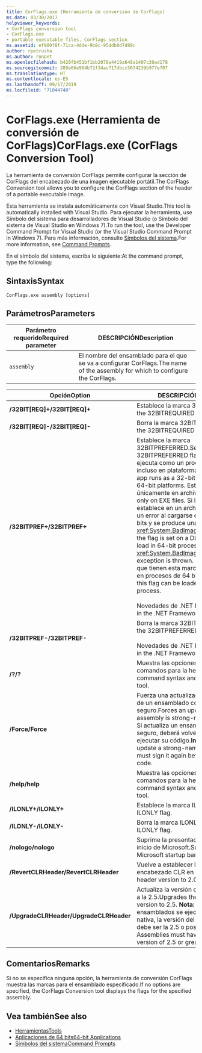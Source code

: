 ```yaml
---
title: CorFlags.exe (Herramienta de conversión de CorFlags)
ms.date: 03/30/2017
helpviewer_keywords:
- CorFlags conversion tool
- CorFlags.exe
- portable executable files, CorFlags section
ms.assetid: ef900f8f-71ca-4dde-9b8c-95ddb0d7d89c
author: rpetrusha
ms.author: ronpet
ms.openlocfilehash: b420fb451bf1bb2078a4419a648a1407c39ad178
ms.sourcegitcommit: 289e06e904b72f34ac717dbcc5074239b977e707
ms.translationtype: HT
ms.contentlocale: es-ES
ms.lasthandoff: 09/17/2019
ms.locfileid: "71044740"
---
```

# <a name="corflagsexe-corflags-conversion-tool"></a><span data-ttu-id="e7341-102">CorFlags.exe (Herramienta de conversión de CorFlags)</span><span class="sxs-lookup"><span data-stu-id="e7341-102">CorFlags.exe (CorFlags Conversion Tool)</span></span>
<span data-ttu-id="e7341-103">La herramienta de conversión CorFlags permite configurar la sección de CorFlags del encabezado de una imagen ejecutable portátil.</span><span class="sxs-lookup"><span data-stu-id="e7341-103">The CorFlags Conversion tool allows you to configure the CorFlags section of the header of a portable executable image.</span></span>  
  
 <span data-ttu-id="e7341-104">Esta herramienta se instala automáticamente con Visual Studio.</span><span class="sxs-lookup"><span data-stu-id="e7341-104">This tool is automatically installed with Visual Studio.</span></span> <span data-ttu-id="e7341-105">Para ejecutar la herramienta, use Símbolo del sistema para desarrolladores de Visual Studio (o Símbolo del sistema de Visual Studio en Windows 7).</span><span class="sxs-lookup"><span data-stu-id="e7341-105">To run the tool, use the Developer Command Prompt for Visual Studio (or the Visual Studio Command Prompt in Windows 7).</span></span> <span data-ttu-id="e7341-106">Para más información, consulte [Símbolos del sistema](developer-command-prompt-for-vs.md).</span><span class="sxs-lookup"><span data-stu-id="e7341-106">For more information, see [Command Prompts](developer-command-prompt-for-vs.md).</span></span>  
  
 <span data-ttu-id="e7341-107">En el símbolo del sistema, escriba lo siguiente:</span><span class="sxs-lookup"><span data-stu-id="e7341-107">At the command prompt, type the following:</span></span>  
  
## <a name="syntax"></a><span data-ttu-id="e7341-108">Sintaxis</span><span class="sxs-lookup"><span data-stu-id="e7341-108">Syntax</span></span>  
  
```console  
CorFlags.exe assembly [options]  
```  
  
## <a name="parameters"></a><span data-ttu-id="e7341-109">Parámetros</span><span class="sxs-lookup"><span data-stu-id="e7341-109">Parameters</span></span>  
  
|<span data-ttu-id="e7341-110">Parámetro requerido</span><span class="sxs-lookup"><span data-stu-id="e7341-110">Required parameter</span></span>|<span data-ttu-id="e7341-111">DESCRIPCIÓN</span><span class="sxs-lookup"><span data-stu-id="e7341-111">Description</span></span>|  
|------------------------|-----------------|  
|`assembly`|<span data-ttu-id="e7341-112">El nombre del ensamblado para el que se va a configurar CorFlags.</span><span class="sxs-lookup"><span data-stu-id="e7341-112">The name of the assembly for which to configure the CorFlags.</span></span>|  
  
|<span data-ttu-id="e7341-113">Opción</span><span class="sxs-lookup"><span data-stu-id="e7341-113">Option</span></span>|<span data-ttu-id="e7341-114">DESCRIPCIÓN</span><span class="sxs-lookup"><span data-stu-id="e7341-114">Description</span></span>|  
|------------|-----------------|  
|<span data-ttu-id="e7341-115">**/32BIT[REQ]+**</span><span class="sxs-lookup"><span data-stu-id="e7341-115">**/32BIT[REQ]+**</span></span>|<span data-ttu-id="e7341-116">Establece la marca 32BITREQUIRED.</span><span class="sxs-lookup"><span data-stu-id="e7341-116">Sets the 32BITREQUIRED flag.</span></span>|  
|<span data-ttu-id="e7341-117">**/32BIT[REQ]-**</span><span class="sxs-lookup"><span data-stu-id="e7341-117">**/32BIT[REQ]-**</span></span>|<span data-ttu-id="e7341-118">Borra la marca 32BITREQUIRED.</span><span class="sxs-lookup"><span data-stu-id="e7341-118">Clears the 32BITREQUIRED flag.</span></span>|  
|<span data-ttu-id="e7341-119">**/32BITPREF+**</span><span class="sxs-lookup"><span data-stu-id="e7341-119">**/32BITPREF+**</span></span>|<span data-ttu-id="e7341-120">Establece la marca 32BITPREFERRED.</span><span class="sxs-lookup"><span data-stu-id="e7341-120">Sets the 32BITPREFERRED flag.</span></span> <span data-ttu-id="e7341-121">La aplicación se ejecuta como un proceso de 32 bits incluso en plataformas de 64 bits.</span><span class="sxs-lookup"><span data-stu-id="e7341-121">The app runs as a 32-bit process even on 64-bit platforms.</span></span> <span data-ttu-id="e7341-122">Establezca esta marca únicamente en archivos EXE.</span><span class="sxs-lookup"><span data-stu-id="e7341-122">Set this flag only on EXE files.</span></span> <span data-ttu-id="e7341-123">Si la marca se establece en un archivo DLL, este genera un error al cargarse en procesos de 64 bits y se produce una excepción <xref:System.BadImageFormatException>.</span><span class="sxs-lookup"><span data-stu-id="e7341-123">If the flag is set on a DLL, the DLL fails to load in 64-bit processes, and a <xref:System.BadImageFormatException> exception is thrown.</span></span> <span data-ttu-id="e7341-124">Los archivos EXE que tienen esta marca se pueden cargar en procesos de 64 bits.</span><span class="sxs-lookup"><span data-stu-id="e7341-124">An EXE file with this flag can be loaded into a 64-bit process.</span></span><br /><br /> <span data-ttu-id="e7341-125">Novedades de .NET Framework 4.5.</span><span class="sxs-lookup"><span data-stu-id="e7341-125">New in the .NET Framework 4.5.</span></span>|  
|<span data-ttu-id="e7341-126">**/32BITPREF-**</span><span class="sxs-lookup"><span data-stu-id="e7341-126">**/32BITPREF-**</span></span>|<span data-ttu-id="e7341-127">Borra la marca 32BITPREFERRED.</span><span class="sxs-lookup"><span data-stu-id="e7341-127">Clears the 32BITPREFERRED flag.</span></span><br /><br /> <span data-ttu-id="e7341-128">Novedades de .NET Framework 4.5.</span><span class="sxs-lookup"><span data-stu-id="e7341-128">New in the .NET Framework 4.5.</span></span>|  
|<span data-ttu-id="e7341-129">**/?**</span><span class="sxs-lookup"><span data-stu-id="e7341-129">**/?**</span></span>|<span data-ttu-id="e7341-130">Muestra las opciones y la sintaxis de los comandos para la herramienta.</span><span class="sxs-lookup"><span data-stu-id="e7341-130">Displays command syntax and options for the tool.</span></span>|  
|<span data-ttu-id="e7341-131">**/Force**</span><span class="sxs-lookup"><span data-stu-id="e7341-131">**/Force**</span></span>|<span data-ttu-id="e7341-132">Fuerza una actualización aunque se trate de un ensamblado con nombre seguro.</span><span class="sxs-lookup"><span data-stu-id="e7341-132">Forces an update even if the assembly is strong-named.</span></span> <span data-ttu-id="e7341-133">**Importante:**  Si actualiza un ensamblado con nombre seguro, deberá volverlo a firmar antes de ejecutar su código.</span><span class="sxs-lookup"><span data-stu-id="e7341-133">**Important:**  If you update a strong-named assembly, you must sign it again before executing its code.</span></span>|  
|<span data-ttu-id="e7341-134">**/help**</span><span class="sxs-lookup"><span data-stu-id="e7341-134">**/help**</span></span>|<span data-ttu-id="e7341-135">Muestra las opciones y la sintaxis de los comandos para la herramienta.</span><span class="sxs-lookup"><span data-stu-id="e7341-135">Displays command syntax and options for the tool.</span></span>|  
|<span data-ttu-id="e7341-136">**/ILONLY+**</span><span class="sxs-lookup"><span data-stu-id="e7341-136">**/ILONLY+**</span></span>|<span data-ttu-id="e7341-137">Establece la marca ILONLY.</span><span class="sxs-lookup"><span data-stu-id="e7341-137">Sets the ILONLY flag.</span></span>|  
|<span data-ttu-id="e7341-138">**/ILONLY-**</span><span class="sxs-lookup"><span data-stu-id="e7341-138">**/ILONLY-**</span></span>|<span data-ttu-id="e7341-139">Borra la marca ILONLY.</span><span class="sxs-lookup"><span data-stu-id="e7341-139">Clears the ILONLY flag.</span></span>|  
|<span data-ttu-id="e7341-140">**/nologo**</span><span class="sxs-lookup"><span data-stu-id="e7341-140">**/nologo**</span></span>|<span data-ttu-id="e7341-141">Suprime la presentación de la portada de inicio de Microsoft.</span><span class="sxs-lookup"><span data-stu-id="e7341-141">Suppresses the Microsoft startup banner display.</span></span>|  
|<span data-ttu-id="e7341-142">**/RevertCLRHeader**</span><span class="sxs-lookup"><span data-stu-id="e7341-142">**/RevertCLRHeader**</span></span>|<span data-ttu-id="e7341-143">Vuelve a establecer la versión del encabezado CLR en 2.0.</span><span class="sxs-lookup"><span data-stu-id="e7341-143">Reverts the CLR header version to 2.0.</span></span>|  
|<span data-ttu-id="e7341-144">**/UpgradeCLRHeader**</span><span class="sxs-lookup"><span data-stu-id="e7341-144">**/UpgradeCLRHeader**</span></span>|<span data-ttu-id="e7341-145">Actualiza la versión del encabezado CLR a la 2.5.</span><span class="sxs-lookup"><span data-stu-id="e7341-145">Upgrades the CLR header version to 2.5.</span></span> <span data-ttu-id="e7341-146">**Nota:**  Para que los ensamblados se ejecuten de forma nativa, la versión del encabezado CLR debe ser la 2.5 o posterior.</span><span class="sxs-lookup"><span data-stu-id="e7341-146">**Note:**  Assemblies must have a CLR header version of 2.5 or greater to run natively.</span></span>|  
  
## <a name="remarks"></a><span data-ttu-id="e7341-147">Comentarios</span><span class="sxs-lookup"><span data-stu-id="e7341-147">Remarks</span></span>  
 <span data-ttu-id="e7341-148">Si no se especifica ninguna opción, la herramienta de conversión CorFlags muestra las marcas para el ensamblado especificado.</span><span class="sxs-lookup"><span data-stu-id="e7341-148">If no options are specified, the CorFlags Conversion tool displays the flags for the specified assembly.</span></span>  
  
## <a name="see-also"></a><span data-ttu-id="e7341-149">Vea también</span><span class="sxs-lookup"><span data-stu-id="e7341-149">See also</span></span>

- [<span data-ttu-id="e7341-150">Herramientas</span><span class="sxs-lookup"><span data-stu-id="e7341-150">Tools</span></span>](index.md)
- [<span data-ttu-id="e7341-151">Aplicaciones de 64 bits</span><span class="sxs-lookup"><span data-stu-id="e7341-151">64-bit Applications</span></span>](../64-bit-apps.md)
- [<span data-ttu-id="e7341-152">Símbolos del sistema</span><span class="sxs-lookup"><span data-stu-id="e7341-152">Command Prompts</span></span>](developer-command-prompt-for-vs.md)
